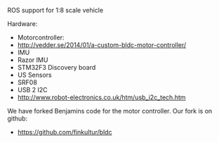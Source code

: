 ROS support for 1:8 scale vehicle

Hardware:

*  Motorcontroller:
 * http://vedder.se/2014/01/a-custom-bldc-motor-controller/
* IMU
 * Razor IMU
 * STM32F3 Discovery board
* US Sensors
 * SRF08
 * USB 2 I2C
  * http://www.robot-electronics.co.uk/htm/usb_i2c_tech.htm

We have forked Benjamins code for the motor controller.
Our fork is on github:
* https://github.com/finkultur/bldc
